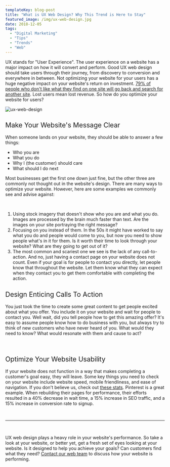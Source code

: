 ```yaml
---
templateKey: blog-post
title: "What is UX Web Design? Why This Trend is Here to Stay"
featured_image: /img/ux-web-design.jpg
date: 2018-12-05
tags:
  - "Digital Marketing"
  - "Tips"
  - "Trends"
  - "Web"
---
```


<span style="font-weight: 400;">UX stands for "User Experience". The user experience on a website has a major impact on how it will convert and perform. Good UX web design should take users through their journey, from discovery to conversion and everywhere in between. Not optimizing your website for your users has a huge negative impact on your website's return on investment. [79% of people who don't like what they find on one site will go back and search for another site](https://www.impactbnd.com/blog/user-experience-stats-infographic). </span><span style="font-weight: 400;"> Lost users mean lost revenue. So how do you optimize your website for users?</span>

![ux-web-design](/img/ux-web-design.jpg)

## <span style="font-weight: 400;">Make Your Website's Message Clear</span>

<span style="font-weight: 400;">When someone lands on your website, they should be able to answer a few things:</span>

*   <span style="font-weight: 400;">Who you are</span>
*   <span style="font-weight: 400;">What you do</span>
*   <span style="font-weight: 400;">Why I (the customer) should care</span>
*   <span style="font-weight: 400;">What should I do next</span>
&nbsp;

<span style="font-weight: 400;">Most businesses get the first one down just fine, but the other three are commonly not thought out in the website's design. There are many ways to optimize your website. However, here are some examples we commonly see and advise against:</span>

&nbsp;

1.  <span style="font-weight: 400;">Using stock imagery that doesn't show who you are and what you do. Images are processed by the brain much faster than text. Are the images on your site portraying the right message?</span>
2.  <span style="font-weight: 400;">Focusing on you instead of them. In the 50s it might have worked to say what you do and people would come to you, but now you need to show people what's in it for them. Is it worth their time to look through your website? What are they going to get out of it?</span>
3.  <span style="font-weight: 400;">The most common and scariest one we see is the lack of any call-to-action. And no, just having a contact page on your website does not count. Even if your goal is for people to contact you directly, let people know that throughout the website. Let them know what they can expect when they contact you to get them comfortable with completing the action.</span>
&nbsp;

## <span style="font-weight: 400;">Design Enticing Calls To Action</span>

<span style="font-weight: 400;">You just took the time to create some great content to get people excited about what you offer. You include it on your website and wait for people to contact you. Well wait, did you tell people how to get this amazing offer? It's easy to assume people know how to do business with you, but always try to think of new customers who have never heard of you. What would they need to know? What would resonate with them and cause to act?</span>

&nbsp;

## <span style="font-weight: 400;">Optimize Your Website Usability</span>

<span style="font-weight: 400;">If your website does not function in a way that makes completing a customer's goal easy, they will leave. Some key things you need to check on your website include website speed, mobile friendliness, and ease of navigation. If you don't believe us, check out </span>[<span style="font-weight: 400;">these stats</span>](https://wpostats.com/tags/conversion/)<span style="font-weight: 400;">. Pinterest is a great example. When rebuilding their pages for performance, their efforts resulted in a 40% decrease in wait time, a 15% increase in SEO traffic, and a 15% increase in conversion rate to signup. </span>

&nbsp;

* * *

&nbsp;

<span style="font-weight: 400;">UX web design plays a heavy role in your website's performance. So take a look at your website, or better yet, get a fresh set of eyes looking at your website. Is it designed to help you achieve your goals? Can customers find what they need? [Contact our web team](https://graphicintuitions.com/get-in-touch/) to discuss how your website is performing.</span>